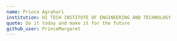 ```yaml
---
name: Prince Agrahari 
institution: HI TECH INSTITUTE OF ENGINEERING AND TECHNOLOGY 
quote: Do it today and make it for the future 
github_user: PrinceMargaret
---
```

